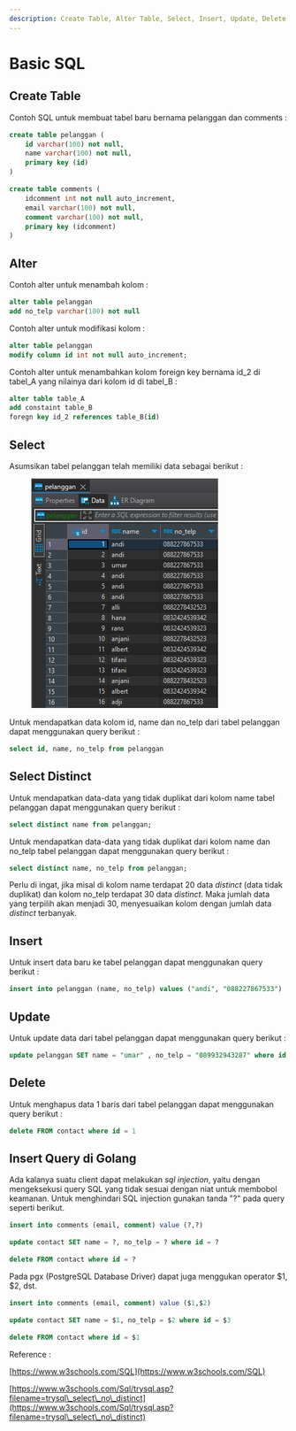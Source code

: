 ```yaml
---
description: Create Table, Alter Table, Select, Insert, Update, Delete dan SQL Injection
---
```


# Basic SQL

## Create Table

Contoh SQL untuk membuat tabel baru bernama pelanggan dan comments :

```sql
create table pelanggan (
	id varchar(100) not null,
	name varchar(100) not null,
	primary key (id)
)
```

```sql
create table comments (
	idcomment int not null auto_increment,
	email varchar(100) not null,
	comment varchar(100) not null,
	primary key (idcomment)
)
```

## Alter

Contoh alter untuk menambah kolom :

```sql
alter table pelanggan 
add no_telp varchar(100) not null
```

Contoh alter untuk modifikasi kolom :

```sql
alter table pelanggan 
modify column id int not null auto_increment;
```

Contoh alter untuk menambahkan kolom foreign key bernama id\_2 di tabel\_A yang nilainya dari kolom id di tabel\_B :

```sql
alter table table_A
add constaint table_B
foregn key id_2 references table_B(id)
```

## Select

Asumsikan tabel pelanggan telah memiliki data sebagai berikut :

<figure><img src=".gitbook/assets/table.png" alt=""><figcaption></figcaption></figure>

Untuk mendapatkan data kolom id, name dan no\_telp dari tabel pelanggan dapat menggunakan query berikut :

```sql
select id, name, no_telp from pelanggan
```

## Select Distinct

Untuk mendapatkan data-data yang tidak duplikat dari kolom name tabel pelanggan dapat menggunakan query berikut :

```sql
select distinct name from pelanggan;
```

Untuk mendapatkan data-data yang tidak duplikat dari kolom name dan no\_telp tabel pelanggan dapat menggunakan query berikut :

```sql
select distinct name, no_telp from pelanggan;
```

Perlu di ingat, jika misal di kolom name terdapat 20 data _distinct_ (data tidak duplikat) dan kolom no\_telp terdapat 30 data _distinct_. Maka jumlah data yang terpilih akan menjadi 30, menyesuaikan kolom dengan jumlah data _distinct_ terbanyak.&#x20;

## Insert

Untuk insert data baru ke tabel pelanggan dapat menggunakan query berikut :

```sql
insert into pelanggan (name, no_telp) values ("andi", "088227867533")
```

## Update

Untuk update data dari tabel pelanggan dapat menggunakan query berikut :

```sql
update pelanggan SET name = "umar" , no_telp = "089932943287" where id = 1
```

## Delete

Untuk menghapus data 1 baris dari tabel pelanggan dapat menggunakan query berikut :

```sql
delete FROM contact where id = 1
```

## Insert Query di Golang

Ada kalanya suatu client dapat melakukan _sql injection_, yaitu dengan mengeksekusi query SQL yang tidak sesuai dengan niat untuk membobol keamanan. Untuk menghindari SQL injection gunakan tanda "?" pada query seperti berikut.

```sql
insert into comments (email, comment) value (?,?)
```

```sql
update contact SET name = ?, no_telp = ? where id = ?
```

```sql
delete FROM contact where id = ?
```

Pada pgx (PostgreSQL Database Driver) dapat juga menggukan operator $1, $2, dst.

```sql
insert into comments (email, comment) value ($1,$2)
```

```sql
update contact SET name = $1, no_telp = $2 where id = $3
```

```sql
delete FROM contact where id = $1
```

Reference :

[https://www.w3schools.com/SQL](https://www.w3schools.com/SQL)

[https://www.w3schools.com/Sql/trysql.asp?filename=trysql\_select\_no\_distinct](https://www.w3schools.com/Sql/trysql.asp?filename=trysql\_select\_no\_distinct)
